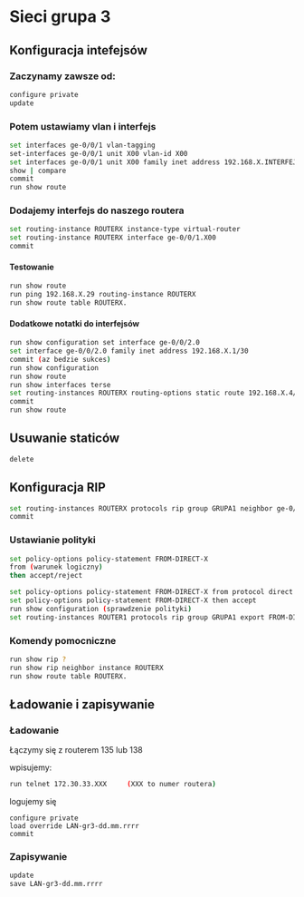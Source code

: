 # Sieci grupa 3

## Konfiguracja intefejsów

### Zaczynamy zawsze od:

```bash 
configure private
update
```
### Potem ustawiamy vlan i interfejs

```bash
set interfaces ge-0/0/1 vlan-tagging
set-interfaces ge-0/0/1 unit X00 vlan-id X00
set interfaces ge-0/0/1 unit X00 family inet address 192.168.X.INTERFEJS (np .9/30)
show | compare
commit
run show route
```

### Dodajemy interfejs do naszego routera
```bash
set routing-instance ROUTERX instance-type virtual-router
set routing-instance ROUTERX interface ge-0/0/1.X00
commit
```

#### Testowanie
```bash
run show route
run ping 192.168.X.29 routing-instance ROUTERX
run show route table ROUTERX.
```
#### Dodatkowe notatki do interfejsów
```bash
run show configuration set interface ge-0/0/2.0
set interface ge-0/0/2.0 family inet address 192.168.X.1/30
commit (az bedzie sukces)
run show configuration
run show route
run show interfaces terse
set routing-instances ROUTERX routing-options static route 192.168.X.4/30 next-hop 193.168.X.30
commit
run show route
```
## Usuwanie staticów

```bash
delete 
```

## Konfiguracja RIP
```bash
set routing-instances ROUTERX protocols rip group GRUPA1 neighbor ge-0/0/1.X00
commit
```

### Ustawianie polityki
```bash
set policy-options policy-statement FROM-DIRECT-X
from (warunek logiczny) 
then accept/reject
```

```bash
set policy-options policy-statement FROM-DIRECT-X from protocol direct
set policy-options policy-statement FROM-DIRECT-X then accept
run show configuration (sprawdzenie polityki)
set routing-instances ROUTER1 protocols rip group GRUPA1 export FROM-DIRECT-X
```

### Komendy pomocniczne
```bash
run show rip ?
run show rip neighbor instance ROUTERX
run show route table ROUTERX.

```

## Ładowanie i zapisywanie

### Ładowanie
Łączymy się z routerem 135 lub 138

wpisujemy:

```bash
run telnet 172.30.33.XXX     (XXX to numer routera)
```

logujemy się
```
configure private
load override LAN-gr3-dd.mm.rrrr
commit
```
### Zapisywanie
```bash
update
save LAN-gr3-dd.mm.rrrr
```